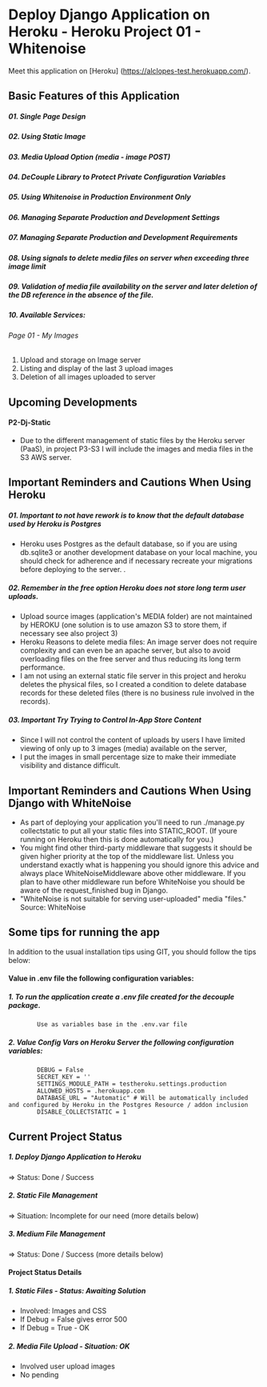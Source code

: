 # Deploy Django Application on Heroku - Heroku Project 01 - Whitenoise

Meet this application on [Heroku] (https://alclopes-test.herokuapp.com/).

## Basic Features of this Application
##### 01. Single Page Design
##### 02. Using Static Image
##### 03. Media Upload Option (media - image POST)
##### 04. DeCouple Library to Protect Private Configuration Variables
##### 05. Using Whitenoise in Production Environment Only
##### 06. Managing Separate Production and Development Settings
##### 07. Managing Separate Production and Development Requirements
##### 08. Using signals to delete media files on server when exceeding three image limit
##### 09. Validation of media file availability on the server and later deletion of the DB reference in the absence of the file.
##### 10. Available Services:
###### Page 01 - My Images
   01. Upload and storage on Image server
   02. Listing and display of the last 3 upload images
   03. Deletion of all images uploaded to server

## Upcoming Developments
#### P2-Dj-Static
* Due to the different management of static files by the Heroku server (PaaS), in project P3-S3 I will include the images and media files in the S3 AWS server.
           
## Important Reminders and Cautions When Using Heroku
##### 01. Important to not have rework is to know that the default database used by Heroku is Postgres
* Heroku uses Postgres as the default database, so if you are using db.sqlite3 or another development database on your local machine, you should check for adherence and if necessary recreate your migrations before deploying to the server. .
##### 02. Remember in the free option Heroku does not store long term user uploads.
* Upload source images (application's MEDIA folder) are not maintained by HEROKU (one solution is to use amazon S3 to store them, if necessary see also project 3)
* Heroku Reasons to delete media files: An image server does not require complexity and can even be an apache server, but also to avoid overloading files on the free server and thus reducing its long term performance.
* I am not using an external static file server in this project and heroku deletes the physical files, so I created a condition to delete database records for these deleted files (there is no business rule involved in the records).
##### 03. Important Try Trying to Control In-App Store Content
* Since I will not control the content of uploads by users I have limited viewing of only up to 3 images (media) available on the server,
* I put the images in small percentage size to make their immediate visibility and distance difficult.

## Important Reminders and Cautions When Using Django with WhiteNoise
* As part of deploying your application you'll need to run ./manage.py collectstatic to put all your static files into STATIC_ROOT. (If youre running on Heroku then this is done automatically for you.)
* You might find other third-party middleware that suggests it should be given higher priority at the top of the middleware list. Unless you understand exactly what is happening you should ignore this advice and always place WhiteNoiseMiddleware above other middleware. If you plan to have other middleware run before WhiteNoise you should be aware of the request_finished bug in Django.
* "WhiteNoise is not suitable for serving user-uploaded" media "files." Source: WhiteNoise

## Some tips for running the app
 In addition to the usual installation tips using GIT, you should follow the tips below:
 
#### Value in .env file the following configuration variables:
 
##### 1. To run the application create a .env file created for the decouple package.
            Use as variables base in the .env.var file
            
##### 2. Value Config Vars on Heroku Server the following configuration variables:
            DEBUG = False
            SECRET_KEY = ''
            SETTINGS_MODULE_PATH = testheroku.settings.production
            ALLOWED_HOSTS = .herokuapp.com
            DATABASE_URL = "Automatic" # Will be automatically included and configured by Heroku in the Postgres Resource / addon inclusion
            DISABLE_COLLECTSTATIC = 1
                          
## Current Project Status
##### 1. Deploy Django Application to Heroku
=> Status: Done / Success
##### 2. Static File Management
=> Situation: Incomplete for our need (more details below)
##### 3. Medium File Management
=> Status: Done / Success (more details below)

#### Project Status Details

##### 1. Static Files - Status: Awaiting Solution
* Involved: Images and CSS
* If Debug = False gives error 500
* If Debug = True - OK

##### 2. Media File Upload - Situation: OK
* Involved user upload images
* No pending
